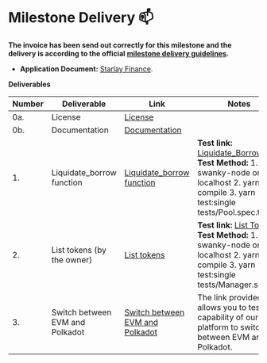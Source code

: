 # Milestone Delivery :mailbox:

**The invoice has been send out correctly for this milestone and the delivery is according to the official [milestone delivery guidelines](https://github.com/smart-contract-bounty/Support-Docs/blob/master/milestone-deliverables-guidelines.md).**  

* **Application Document:** [Starlay Finance](https://github.com/Chidasan/Ecosystem-Grants/blob/master/applications/starlay_finance.md).

**Deliverables**

| Number | Deliverable | Link | Notes |
| ------------- | ------------- | ------------- |------------- |
| 0a. | License | [License](https://github.com/starlay-finance/starlay-protocol-wasm/blob/f8465b9e79b7566610663fd5f2971a9c0eeac8f9/LICENSE.md) | 　|
| 0b. | Documentation | [Documentation](https://docs.starlay.finance) |　 |
| 1. | Liquidate_borrow function | [Liquidate_borrow function](https://github.com/starlay-finance/starlay-protocol-wasm/blob/f8465b9e79b7566610663fd5f2971a9c0eeac8f9/logics/impls/pool/mod.rs#L401)  | **Test link:** [Liquidate_Borrow](https://github.com/starlay-finance/starlay-protocol-wasm/blob/f8465b9e79b7566610663fd5f2971a9c0eeac8f9/tests/Pool.spec.ts#L679) **Test Method:** 1. Run swanky-node on localhost 2. yarn compile 3. yarn test:single tests/Pool.spec.ts |
| 2. | List tokens (by the owner) | [List tokens](https://github.com/starlay-finance/starlay-protocol-wasm/blob/f8465b9e79b7566610663fd5f2971a9c0eeac8f9/contracts/manager/lib.rs#L98) | **Test link:** [List Tokens](https://github.com/starlay-finance/starlay-protocol-wasm/blob/f8465b9e79b7566610663fd5f2971a9c0eeac8f9/tests/Manager.spec.ts#L58) **Test Method:** 1. Run swanky-node on localhost 2. yarn compile 3. yarn test:single tests/Manager.spec.ts |
| 3. | Switch between EVM and Polkadot | [Switch between EVM and Polkadot](https://testnet-wasm.starlay.finance/) | The link provided allows you to test the capability of our platform to switch between EVM and Polkadot. |
